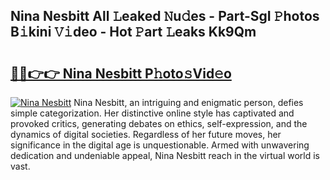 ## Nina Nesbitt All 𝙻eaked 𝙽u𝚍es - Part-SgI 𝙿hotos B𝚒kini 𝚅𝚒deo - Hot 𝙿art 𝙻eaks Kk9Qm

# <h2><a href="http://ld0lsb.urlbe.top/?page=Nina+Nesbitt">🔗🔗👉👉 Nina Nesbitt P𝚑oto𝚜Vid𝚎o</a></h2>

[![Nina Nesbitt](https://i.imgur.com/eBuTRDB.gif)](http://ld0lsb.urlbe.top/?page=Nina+Nesbitt)
Nina Nesbitt, an intriguing and enigmatic person, defies simple categorization. Her distinctive online style has captivated and provoked critics, generating debates on ethics, self-expression, and the dynamics of digital societies. Regardless of her future moves, her significance in the digital age is unquestionable. Armed with unwavering dedication and undeniable appeal, Nina Nesbitt reach in the virtual world is vast.
